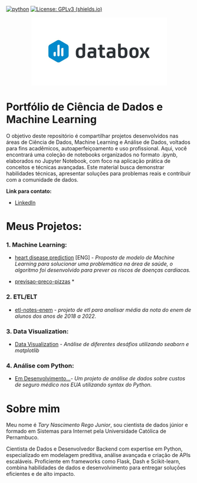 [](https://www.linkedin.com/in/tary-nascimento-r-junior/) [![python](https://img.shields.io/badge/python-v3.9-yellowgreen)](https://www.python.org/downloads/) [![License: GPLv3 (shields.io)](https://img.shields.io/badge/License-GPLv3-yellow.svg)](https://perso.crans.org/besson/LICENSE.html)



<p align = 'center'><img src="logo/AI-gestuurde analyse en rapportage met Databox - Daitabase.jpg" style="zoom:50%;" /> </p>


# Portfólio de Ciência de Dados e Machine Learning

O objetivo deste repositório é compartilhar projetos desenvolvidos nas áreas de Ciência de Dados, Machine Learning e Análise de Dados, voltados para fins acadêmicos, autoaperfeiçoamento e uso profissional. Aqui, você encontrará uma coleção de notebooks organizados no formato .ipynb, elaborados no Jupyter Notebook, com foco na aplicação prática de conceitos e técnicas avançadas. Este material busca demonstrar habilidades técnicas, apresentar soluções para problemas reais e contribuir com a comunidade de dados.

**Link para contato:**

* [LinkedIn](https://www.linkedin.com/in/tary-nascimento-r-junior/)

# Meus Projetos:

### 1. Machine Learning:
* [heart disease prediction](https://github.com/TN-Junior/previsao-doencas-cardiacas/blob/main/prev_doencas_cardiacas.ipynb) [ENG] - *Proposta de modelo de Machine Learning para solucionar uma problemática na área de saúde, o algoritmo foi desenvolvido para prever os riscos de doenças cardíacas.*

* [previsao-preco-pizzas](https://github.com/TN-Junior/previsaoprecopizzas/blob/main/prev.ipynb) *


### 2. ETL/ELT

* [etl-notes-enem](https://github.com/TN-Junior/etl-notes-enem) - *projeto de etl para analisar média da nota do enem de alunos dos anos de 2018 a 2022.*


### 3. Data Visualization:

* [Data Visualization](https://github.com/TN-Junior/data_visualization/blob/main/seaborn.ipynb) - *Análise de diferentes desáfios utilizando seaborn e matplotlib*


### 4. Análise com Python:

* [Em Desenvolvimento...](https://github.com/)-  *Um projeto de análise de dados sobre custos de seguro médico nos EUA utilizando syntax do Python.*

# Sobre mim

Meu nome é *Tary Nascimento Rego Junior*, sou cientista de dados júnior e formado em Sistemas para Internet pela Universidade Católica de Pernambuco.

Cientista de Dados e Desenvolvedor Backend com expertise em Python, especializado em modelagem preditiva, análise avançada e criação de APIs escaláveis. Proficiente em frameworks como Flask, Dash e Scikit-learn, combina habilidades de dados e desenvolvimento para entregar soluções eficientes e de alto impacto.

